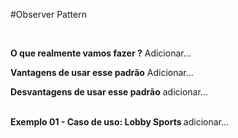 #Observer Pattern
	

<br/>

<b>O que realmente vamos fazer ?</b>
Adicionar...

<b>Vantagens de usar esse padrão</b>
Adicionar...

<b>Desvantagens de usar esse padrão</b>
adicionar...
<br/><br/>

<b>Exemplo 01 - Caso de uso: Lobby Sports </b>
adicionar...
<br/>
